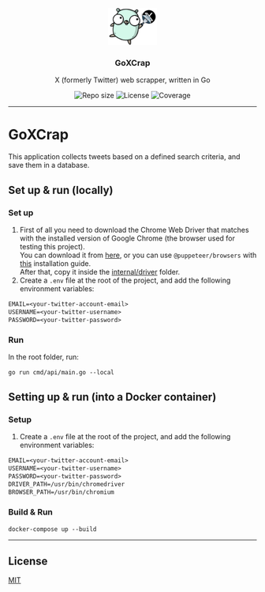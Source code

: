 <p align="center">
  <img src="media/goxcrap-logo.png" width="100" alt="Repository logo" />
</p>
<h3 align="center">GoXCrap</h3>
<p align="center">X (formerly Twitter) web scrapper, written in Go<p>
<p align="center">
    <img src="https://img.shields.io/github/repo-size/lhbelfanti/goxcrap?label=Repo%20size" alt="Repo size" />
    <img src="https://img.shields.io/github/license/lhbelfanti/goxcrap?label=License" alt="License" />
    <img src="https://codecov.io/gh/lhbelfanti/goxcrap/graph/badge.svg?token=69LLNMKXRU" alt="Coverage" />
</p>

---

# GoXCrap
This application collects tweets based on a defined search criteria, and save them in a database.

## Set up & run (locally)

### Set up
1. First of all you need to download the Chrome Web Driver that matches with the installed version of Google Chrome (the browser used for testing this project). </br>
    You can download it from [here](https://googlechromelabs.github.io/chrome-for-testing/), or you can use `@puppeteer/browsers` with [this](https://pptr.dev/browsers-api) installation guide. </br>
    After that, copy it inside the [internal/driver](./internal/driver) folder.
2. Create a `.env` file at the root of the project, and add the following environment variables:
```
EMAIL=<your-twitter-account-email>
USERNAME=<your-twitter-username>
PASSWORD=<your-twitter-password>
```

### Run
In the root folder, run:
```
go run cmd/api/main.go --local
```

## Setting up & run (into a Docker container)

### Setup
1. Create a `.env` file at the root of the project, and add the following environment variables:
```
EMAIL=<your-twitter-account-email>
USERNAME=<your-twitter-username>
PASSWORD=<your-twitter-password>
DRIVER_PATH=/usr/bin/chromedriver
BROWSER_PATH=/usr/bin/chromium
```

### Build & Run
```
docker-compose up --build
```



---
## License
[MIT](https://choosealicense.com/licenses/mit/)
